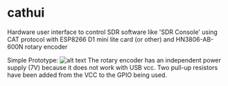 # cathui
Hardware user interface to control SDR software like 'SDR Console' using CAT protocol with ESP8266 D1 mini lite card (or other) and HN3806-AB-600N rotary encoder

Simple Prototype:
![alt text](https://github.com/Potatof/cathui/master/docs/proto.jpg?raw=true)
The rotary encoder has an independent power supply (7V) because it does not work with USB vcc.
Two pull-up resistors have been added from the VCC to the GPIO being used.
